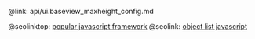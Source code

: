 @link: api/ui.baseview_maxheight_config.md

@seolinktop: [popular javascript framework](https://webix.com)
@seolink: [object list javascript](https://webix.com/widget/list/)